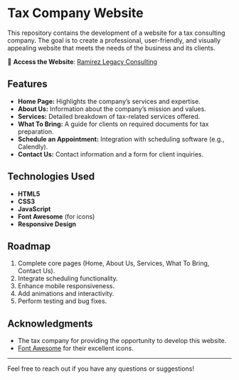 # Tax Company Website

This repository contains the development of a website for a tax consulting company. The goal is to create a professional, user-friendly, and visually appealing website that meets the needs of the business and its clients.

🔗 **Access the Website**: [Ramirez Legacy Consulting]([https://www.ramirezlegacyconsulting.com])

## Features
- **Home Page:** Highlights the company’s services and expertise.
- **About Us:** Information about the company’s mission and values.
- **Services:** Detailed breakdown of tax-related services offered.
- **What To Bring:** A guide for clients on required documents for tax preparation.
- **Schedule an Appointment:** Integration with scheduling software (e.g., Calendly).
- **Contact Us:** Contact information and a form for client inquiries.

## Technologies Used
- **HTML5**
- **CSS3**
- **JavaScript**
- **Font Awesome** (for icons)
- **Responsive Design**

## Roadmap
1. Complete core pages (Home, About Us, Services, What To Bring, Contact Us).
2. Integrate scheduling functionality.
3. Enhance mobile responsiveness.
4. Add animations and interactivity.
5. Perform testing and bug fixes.

## Acknowledgments
- The tax company for providing the opportunity to develop this website.
- [Font Awesome](https://fontawesome.com/) for their excellent icons.

---
Feel free to reach out if you have any questions or suggestions!
